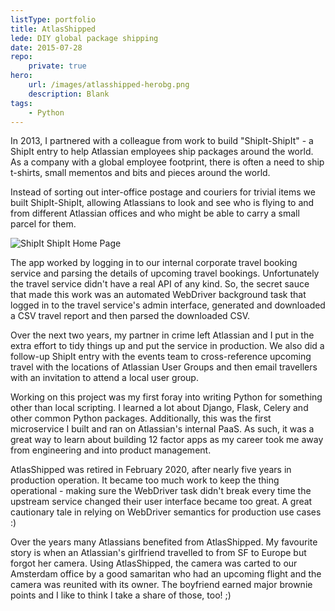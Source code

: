 ```yaml
---
listType: portfolio
title: AtlasShipped
lede: DIY global package shipping
date: 2015-07-28
repo:
    private: true
hero:
    url: /images/atlasshipped-herobg.png
    description: Blank
tags: 
    - Python
---
```


In 2013, I partnered with a colleague from work to build "ShipIt-ShipIt" - a ShipIt entry to help Atlassian employees ship packages around the world. As a company with a global employee footprint, there is often a need to ship t-shirts, small mementos and bits and pieces around the world.

Instead of sorting out inter-office postage and couriers for trivial items we built ShipIt-ShipIt, allowing Atlassians to look and see who is flying to and from different Atlassian offices and who might be able to carry a small parcel for them.

![ShipIt ShipIt Home Page](/images/shipit-shipit-home.png)

The app worked by logging in to our internal corporate travel booking service and parsing the details of upcoming travel bookings. Unfortunately the travel service didn't have a real API of any kind. So, the secret sauce that made this work was an automated WebDriver background task that logged in to the travel service's admin interface, generated and downloaded a CSV travel report and then parsed the downloaded CSV.

Over the next two years, my partner in crime left Atlassian and I put in the extra effort to tidy things up and put the service in production. We also did a follow-up ShipIt entry with the events team to cross-reference upcoming travel with the locations of Atlassian User Groups and then email travellers with an invitation to attend a local user group. 

Working on this project was my first foray into writing Python for something other than local scripting. I learned a lot about Django, Flask, Celery and other common Python packages. Additionally, this was the first microservice I built and ran on Atlassian's internal PaaS. As such, it was a great way to learn about building 12 factor apps as my career took me away from engineering and into product management. 

AtlasShipped was retired in February 2020, after nearly five years in production operation. It became too much work to  keep the thing operational - making sure the WebDriver task didn't break every time the upstream service changed their user interface became too great. A great cautionary tale in relying on WebDriver semantics for production use cases :)

Over the years many Atlassians benefited from AtlasShipped. My favourite story is when an Atlassian's girlfriend travelled to from SF to Europe but forgot her camera. Using AtlasShipped, the camera was carted to our Amsterdam office by a good samaritan who had an upcoming flight and the camera was reunited with its owner.  The boyfriend earned major brownie points and I like to think I take a share of those, too! ;)
